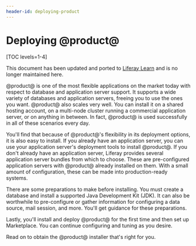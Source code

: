```yaml
---
header-id: deploying-product
---
```


# Deploying @product@

[TOC levels=1-4]

<aside class="alert alert-info">
  <span class="wysiwyg-color-blue120">This document has been updated and ported to <a href="https://learn.liferay.com/dxp-7.x/installation-and-upgrades/installing_liferay.html">Liferay Learn</a> and is no longer maintained here.</span>
</aside>

@product@ is one of the most flexible applications on the market today with
respect to database and application server support. It supports a wide variety
of databases and application servers, freeing you to use the ones you want.
@product@ also scales very well. You can install it on a shared hosting account,
on a multi-node cluster running a commercial application server, or on anything
in between. In fact, @product@ is used successfully in all of these scenarios
every day. 

You'll find that because of @product@'s flexibility in its deployment options,
it is also easy to install. If you already have an application server, you can
use your application server's deployment tools to install @product@. If you
don't already have an application server, Liferay provides several application
server bundles from which to choose. These are pre-configured application
servers with @product@ already installed on them. With a small amount of
configuration, these can be made into production-ready systems.

There are some preparations to make before installing. You must create
a database and install a supported Java Development Kit (JDK). It can also be
worthwhile to pre-configure or gather information for configuring a data source,
mail session, and more. You'll get guidance for these preparations. 

Lastly, you'll install and deploy @product@ for the first time and then set up
Marketplace. You can continue configuring and tuning as you desire. 

Read on to obtain the @product@ installer that's right for you. 
